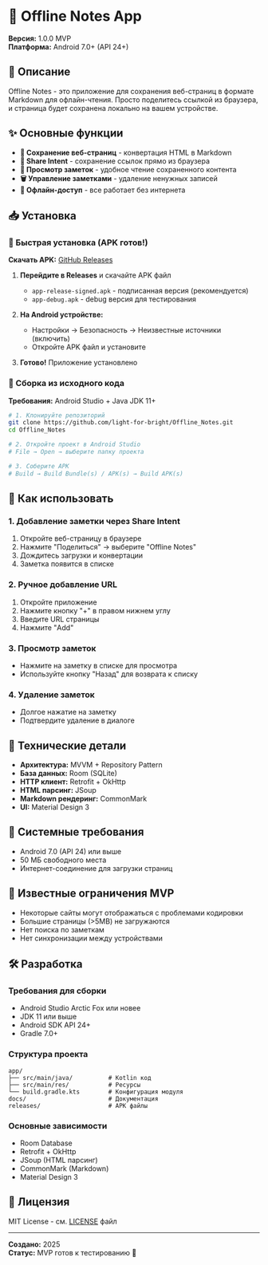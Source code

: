 # 📝 Offline Notes App

**Версия:** 1.0.0 MVP  
**Платформа:** Android 7.0+ (API 24+)

## 🎯 Описание

Offline Notes - это приложение для сохранения веб-страниц в формате Markdown для офлайн-чтения. Просто поделитесь ссылкой из браузера, и страница будет сохранена локально на вашем устройстве.

## ✨ Основные функции

- **📄 Сохранение веб-страниц** - конвертация HTML в Markdown
- **🔗 Share Intent** - сохранение ссылок прямо из браузера
- **👀 Просмотр заметок** - удобное чтение сохраненного контента
- **🗑️ Управление заметками** - удаление ненужных записей
- **💾 Офлайн-доступ** - все работает без интернета

## 📥 Установка

### 🚀 Быстрая установка (APK готов!)
**Скачать APK:** [GitHub Releases](https://github.com/light-for-bright/Offline_Notes/releases)

1. **Перейдите в Releases** и скачайте APK файл
   - `app-release-signed.apk` - подписанная версия (рекомендуется)
   - `app-debug.apk` - debug версия для тестирования

2. **На Android устройстве:**
   - Настройки → Безопасность → Неизвестные источники (включить)
   - Откройте APK файл и установите
3. **Готово!** Приложение установлено

### 🔧 Сборка из исходного кода
**Требования:** Android Studio + Java JDK 11+

```bash
# 1. Клонируйте репозиторий
git clone https://github.com/light-for-bright/Offline_Notes.git
cd Offline_Notes

# 2. Откройте проект в Android Studio
# File → Open → выберите папку проекта

# 3. Соберите APK
# Build → Build Bundle(s) / APK(s) → Build APK(s)
```

## 🚀 Как использовать

### 1. Добавление заметки через Share Intent
1. Откройте веб-страницу в браузере
2. Нажмите "Поделиться" → выберите "Offline Notes"
3. Дождитесь загрузки и конвертации
4. Заметка появится в списке

### 2. Ручное добавление URL
1. Откройте приложение
2. Нажмите кнопку "+" в правом нижнем углу
3. Введите URL страницы
4. Нажмите "Add"

### 3. Просмотр заметок
- Нажмите на заметку в списке для просмотра
- Используйте кнопку "Назад" для возврата к списку

### 4. Удаление заметок
- Долгое нажатие на заметку
- Подтвердите удаление в диалоге

## 🔧 Технические детали

- **Архитектура:** MVVM + Repository Pattern
- **База данных:** Room (SQLite)
- **HTTP клиент:** Retrofit + OkHttp
- **HTML парсинг:** JSoup
- **Markdown рендеринг:** CommonMark
- **UI:** Material Design 3

## 📱 Системные требования

- Android 7.0 (API 24) или выше
- 50 МБ свободного места
- Интернет-соединение для загрузки страниц

## 🐛 Известные ограничения MVP

- Некоторые сайты могут отображаться с проблемами кодировки
- Большие страницы (>5MB) не загружаются
- Нет поиска по заметкам
- Нет синхронизации между устройствами

## 🛠️ Разработка

### Требования для сборки
- Android Studio Arctic Fox или новее
- JDK 11 или выше
- Android SDK API 24+
- Gradle 7.0+

### Структура проекта
```
app/
├── src/main/java/          # Kotlin код
├── src/main/res/           # Ресурсы
└── build.gradle.kts        # Конфигурация модуля
docs/                       # Документация
releases/                   # APK файлы
```

### Основные зависимости
- Room Database
- Retrofit + OkHttp
- JSoup (HTML парсинг)
- CommonMark (Markdown)
- Material Design 3

## 📄 Лицензия

MIT License - см. [LICENSE](LICENSE) файл

---

**Создано:** 2025  
**Статус:** MVP готов к тестированию 🚀
